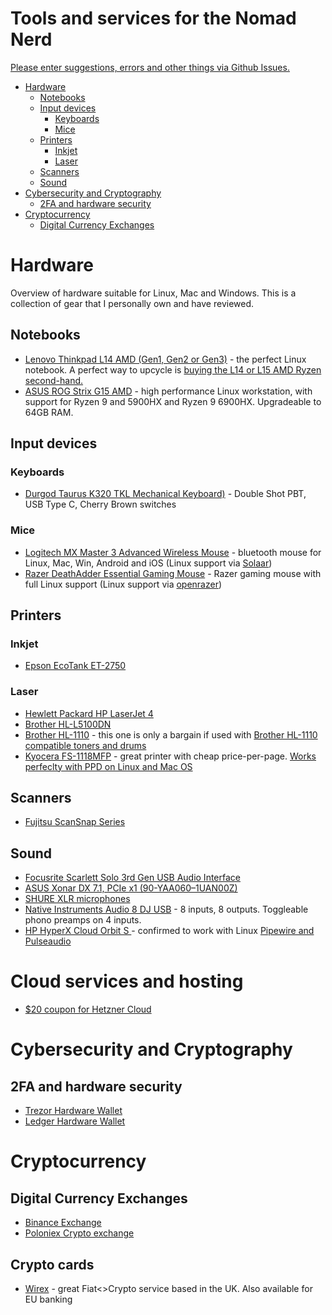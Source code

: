 # Tools and services for the Nomad Nerd
[Please enter suggestions, errors and other things via Github Issues.](https://github.com/z3cko/digital-services/issues)

- [Hardware](#hardware)
  * [Notebooks](#notebooks)
  * [Input devices](#input-devices)
    + [Keyboards](#keyboards)
    + [Mice](#mice)
  * [Printers](#printers)
    + [Inkjet](#inkjet)
    + [Laser](#laser)
  * [Scanners](#scanners)
  * [Sound](#sound)
- [Cybersecurity and Cryptography](#cybersecurity-and-cryptography)
  * [2FA and hardware security](#2fa-and-hardware-security)
- [Cryptocurrency](#cryptocurrency)
  * [Digital Currency Exchanges](#digital-currency-exchanges)


# Hardware
Overview of hardware suitable for Linux, Mac and Windows. This is a collection of gear that I personally own and have reviewed.


## Notebooks

* [Lenovo Thinkpad L14 AMD (Gen1, Gen2 or Gen3)](https://amzn.to/3LVQxoC) - the perfect Linux notebook. A perfect way to upcycle is [buying the L14 or L15 AMD Ryzen second-hand.](https://ebay.us/LMXg1S)
* [ASUS ROG Strix G15 AMD](https://amzn.to/3rh2oG1) - high performance Linux workstation, with support for Ryzen 9 and 5900HX and Ryzen 9 6900HX. Upgradeable to 64GB RAM.

## Input devices

### Keyboards

* [Durgod Taurus K320 TKL Mechanical Keyboard)](https://amzn.to/3KvYVuP) - Double Shot PBT, USB Type C, Cherry Brown switches

### Mice
* [Logitech MX Master 3 Advanced Wireless Mouse](https://amzn.to/3unwsBU) - bluetooth mouse for Linux, Mac, Win, Android and iOS (Linux support via [Solaar](https://github.com/pwr-Solaar/Solaar))
* [Razer DeathAdder Essential Gaming Mouse](https://amzn.to/3up5RV8) - Razer gaming mouse with full Linux support (Linux support via [openrazer](https://github.com/openrazer/openrazer/))


## Printers

### Inkjet
* [Epson EcoTank ET-2750](https://ebay.us/rGc0bg)

### Laser
* [Hewlett Packard HP LaserJet 4](https://ebay.us/6eOpcz)
* [Brother HL-L5100DN](https://ebay.us/EBpS0o)
* [Brother HL-1110](https://ebay.us/v5sLV9) - this one is only a bargain if used with [Brother HL-1110 compatible toners and drums](https://ebay.us/v5sLV9)
* [Kyocera FS-1118MFP](https://ebay.us/sYyXnR) - great printer with cheap price-per-page. [Works perfeclty with PPD on Linux and Mac OS](https://www.openprinting.org/printer/Kyocera/Kyocera-FS-1118MFP)

## Scanners
* [Fujitsu ScanSnap Series](https://ebay.us/VssEue)


## Sound
* [Focusrite Scarlett Solo 3rd Gen USB Audio Interface](https://amzn.to/3jm0CPt)
* [ASUS Xonar DX 7.1, PCIe x1 (90-YAA060–1UAN00Z)](https://ebay.us/kHExTI)
* [SHURE XLR microphones](https://ebay.us/RHISva)
* [Native Instruments Audio 8 DJ USB](https://ebay.us/XFMiU9) - 8 inputs, 8 outputs. Toggleable phono preamps on 4 inputs.
* [HP HyperX Cloud Orbit S ](https://ebay.us/Wm02yl) - confirmed to work with Linux [Pipewire and Pulseaudio](https://www.reddit.com/r/linuxhardware/comments/o9hwr1/suggested_headset_with_superior_sound_and_wired/)

# Cloud services and hosting
* [$20 coupon for Hetzner Cloud](https://hetzner.cloud/?ref=IqAaoRsf4wVN)

# Cybersecurity and Cryptography

## 2FA and hardware security

* [Trezor Hardware Wallet](https://shop.trezor.io/product/trezor-one-black?offer_id=35&aff_id=6069)
* [Ledger Hardware Wallet](https://shop.ledger.com?r=eb1e)

# Cryptocurrency

## Digital Currency Exchanges

* [Binance Exchange](https://www.binance.com/en/register?ref=Q93IAC37)
* [Poloniex Crypto exchange](https://poloniex.com/signup?c=Z8MM6FB6)

## Crypto cards

* [Wirex](https://wirexapp.com/r/rdncecnm2u) - great Fiat<>Crypto service based in the UK. Also available for EU banking
